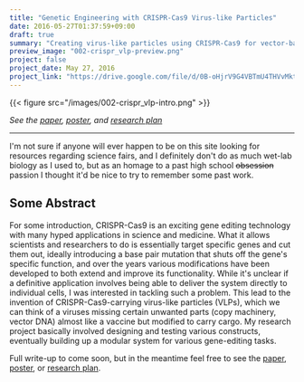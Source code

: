```yaml
---
title: "Genetic Engineering with CRISPR-Cas9 Virus-like Particles"
date: 2016-05-27T01:37:59+09:00
draft: true
summary: "Creating virus-like particles using CRISPR-Cas9 for vector-based genome editing and modulation"  
preview_image: "002-crispr_vlp-preview.png" 
project: false
project_date: May 27, 2016
project_link: "https://drive.google.com/file/d/0B-oHjrV9G4VBTmU4THVvMktWb2c/view?usp=sharing" 
---
```


{{< figure src="/images/002-crispr_vlp-intro.png"  >}} 

_See the [paper](https://drive.google.com/file/d/0B-oHjrV9G4VBTmU4THVvMktWb2c/view?usp=sharing), [poster](https://drive.google.com/file/d/0B-oHjrV9G4VBcUtrRjBDVXg3YkE/view?usp=sharing), and [research plan](https://drive.google.com/file/d/0B-oHjrV9G4VBanlXb1FDc01lbEE/view)_
<hr>

I'm not sure if anyone will ever happen to be on this site looking for resources regarding science fairs, and I definitely don't do as much wet-lab biology as I used to, but as an homage to a past high school <del>obsession</del> passion I thought it'd be nice to try to remember some past work.

## Some Abstract  
For some introduction, CRISPR-Cas9 is an exciting gene editing technology with many hyped applications in science and medicine. What it allows scientists and researchers to do is essentially target specific genes and cut them out, ideally introducing a base pair mutation that shuts off the gene's specific function, and over the years various modifications have been developed to both extend and improve its functionality. While it's unclear if a definitive application involves being able to deliver the system directly to individual cells, I was interested in tackling such a problem. This lead to the invention of CRISPR-Cas9-carrying virus-like particles (VLPs), which we can think of a viruses missing certain unwanted parts (copy machinery, vector DNA) almost like a vaccine but modified to carry cargo. My research project basically involved designing and testing various constructs, eventually building up a modular system for various gene-editing tasks.

Full write-up to come soon, but in the meantime feel free to see the [paper](https://drive.google.com/file/d/0B-oHjrV9G4VBTmU4THVvMktWb2c/view?usp=sharing), [poster](https://drive.google.com/file/d/0B-oHjrV9G4VBcUtrRjBDVXg3YkE/view?usp=sharing), or [research plan](https://drive.google.com/file/d/0B-oHjrV9G4VBanlXb1FDc01lbEE/view). 
